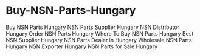 # Buy-NSN-Parts-Hungary
Buy NSN Parts Hungary NSN Parts Supplier Hungary NSN Distributor Hungary Order NSN Parts Hungary Where To Buy NSN Parts Hungary Best NSN Supplier Hungary NSN Parts Dealer in Hungary Wholesale NSN Parts Hungary NSN Exporter Hungary NSN Parts for Sale Hungary
